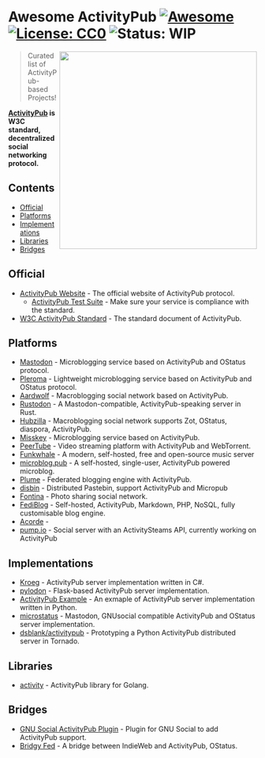 # Awesome ActivityPub [![Awesome](https://awesome.re/badge.svg)](https://awesome.re) [![License: CC0](https://img.shields.io/badge/License-CC0-lightgrey.svg)](https://creativecommons.org/publicdomain/zero/1.0/) ![Status: WIP](https://img.shields.io/badge/status-WIP-red.svg)

[<img src="https://rawgit.com/BasixKOR/awesome-activitypub/master/ActivityPub-logo.svg" align="right" width="400">](https://activitypub.rocks/)

> Curated list of ActivityPub-based Projects!

**[ActivityPub](https://www.w3.org/TR/activitypub/) is W3C standard, decentralized social networking protocol.** 

## Contents
 * [Official](#official)
 * [Platforms](#platforms)
 * [Implementations](#implementations)
 * [Libraries](#libraries)
 * [Bridges](#bridges)

## Official
 * [ActivityPub Website](https://activitypub.rocks/) - The official website of ActivityPub protocol.
   * [ActivityPub Test Suite](https://test.activitypub.rocks) - Make sure your service is compliance with the standard.
 * [W3C ActivityPub Standard](https://www.w3.org/TR/activitypub/) - The standard document of ActivityPub.

## Platforms
 * [Mastodon](https://joinmastodon.org/) - Microblogging service based on ActivityPub and OStatus protocol.
 * [Pleroma](https://pleroma.social/) - Lightweight microblogging service based on ActivityPub and OStatus protocol.
 * [Aardwolf](https://aardwolf.social/) - Macroblogging social network based on ActivityPub.
 * [Rustodon](https://github.com/rustodon/rustodon) - A Mastodon-compatible, ActivityPub-speaking server in Rust.
 * [Hubzilla](https://project.hubzilla.org) - Macroblogging social network supports Zot, OStatus, diaspora, ActivityPub.
 * [Misskey](https://github.com/syuilo/misskey) - Microblogging service based on ActivityPub.
 * [PeerTube](https://github.com/Chocobozzz/PeerTube) - Video streaming platform with ActivityPub and WebTorrent.
 * [Funkwhale](https://funkwhale.audio/) - A modern, self-hosted, free and open-source music server
 * [microblog.pub](https://microblog.pub/) - A self-hosted, single-user, ActivityPub powered microblog.
 * [Plume](https://github.com/Plume-org/Plume) - Federated blogging engine with ActivityPub.
 * [disbin](https://distbin.com/about) - Distributed Pastebin, support ActivityPub and Micropub
 * [Fontina](https://github.com/beta-phenylethylamine/fontina) - Photo sharing social network.
 * [FediBlog](http://fedi.blog/) - Self-hosted, ActivityPub, Markdown, PHP, NoSQL, fully customisable blog engine.
 * [Acorde](https://github.com/polymerwitch/Acorde) - 
 * [pump.io](http://pump.io/) - Social server with an ActivitySteams API, currently working on ActivityPub

## Implementations
 * [Kroeg](https://github.com/puckipedia/Kroeg) - ActivityPub server implementation written in C#.
 * [pylodon](https://github.com/rowanlupton/pylodon) - Flask-based ActivityPub server implementation.
 * [ActivityPub Example](https://github.com/tOkeshu/activitypub-example) - An exmaple of ActivityPub server implementation written in Python.
 * [microstatus](https://github.com/Arkanosis/microstatus) - Mastodon, GNUsocial compatible ActivityPub and OStatus server implementation.
 * [dsblank/activitypub](https://github.com/dsblank/activitypub) - Prototyping a Python ActivityPub distributed server in Tornado.

## Libraries
 * [activity](https://github.com/go-fed/activity) - ActivityPub library for Golang.

## Bridges
 * [GNU Social ActivityPub Plugin](https://git.gnu.io/dansup/ActivityPub) - Plugin for GNU Social to add ActivityPub support.
 * [Bridgy Fed](https://github.com/snarfed/bridgy-fed) - A bridge between IndieWeb and ActivityPub, OStatus.